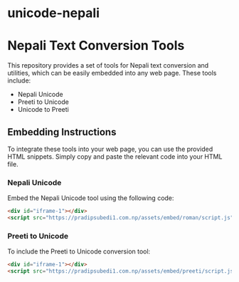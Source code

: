 # unicode-nepali
# Nepali Text Conversion Tools

This repository provides a set of tools for Nepali text conversion and utilities, which can be easily embedded into any web page. These tools include:

- Nepali Unicode
- Preeti to Unicode
- Unicode to Preeti

## Embedding Instructions

To integrate these tools into your web page, you can use the provided HTML snippets. Simply copy and paste the relevant code into your HTML file.

### Nepali Unicode

Embed the Nepali Unicode tool using the following code:

```html
<div id="iframe-1"></div>
<script src="https://pradipsubedi1.com.np/assets/embed/roman/script.js"></script>
```

### Preeti to Unicode

To include the Preeti to Unicode conversion tool:

```html
<div id="iframe-1"></div>
<script src="https://pradipsubedi1.com.np/assets/embed/preeti/script.js"></script>
```